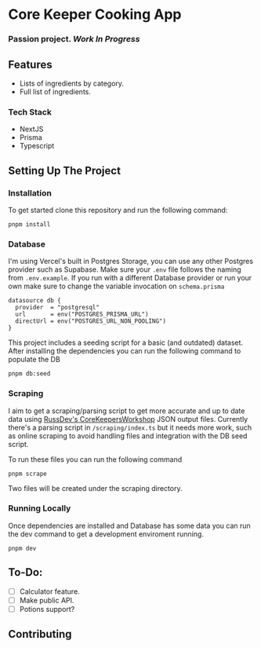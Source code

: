 # Core Keeper Cooking App

### Passion project. **_Work In Progress_**

## Features

- Lists of ingredients by category.
- Full list of ingredients.

### Tech Stack

- NextJS
- Prisma
- Typescript

## Setting Up The Project

### Installation

To get started clone this repository and run the following command:

`pnpm install`

### Database

I'm using Vercel's built in Postgres Storage, you can use any other Postgres provider such as Supabase.
Make sure your `.env` file follows the naming from `.env.example`. If you run with a different Database provider or run your own make sure to change the variable invocation on `schema.prisma`

```
datasource db {
  provider  = "postgresql"
  url       = env("POSTGRES_PRISMA_URL")
  directUrl = env("POSTGRES_URL_NON_POOLING")
}
```

This project includes a seeding script for a basic (and outdated) dataset.
After installing the dependencies you can run the following command to populate the DB

`pnpm db:seed`

### Scraping

I aim to get a scraping/parsing script to get more accurate and up to date data using [RussDev's CoreKeepersWorkshop](https://github.com/RussDev7/CoreKeepersWorkshop) JSON output files.
Currently there's a parsing script in `/scraping/index.ts` but it needs more work, such as online scraping to avoid handling files and integration with the DB seed script.

To run these files you can run the following command

`pnpm scrape`

Two files will be created under the scraping directory.

### Running Locally

Once dependencies are installed and Database has some data you can run the dev command to get a development enviroment running.

`pnpm dev`

## To-Do:
- [ ] Calculator feature.
- [ ] Make public API.
- [ ] Potions support?

## Contributing

